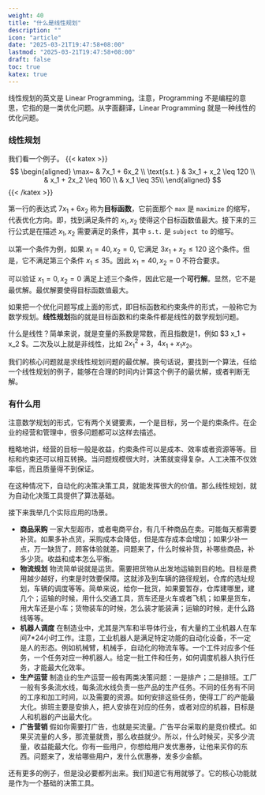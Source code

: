 ```yaml
---
weight: 40
title: "什么是线性规划"
description: ""
icon: "article"
date: "2025-03-21T19:47:58+08:00"
lastmod: "2025-03-21T19:47:58+08:00"
draft: false
toc: true
katex: true
---
```


线性规划的英文是 Linear Programming。注意，Programming 不是编程的意思，它指的是一类优化问题。从字面翻译，Linear Programming 就是一种线性的优化问题。

### 线性规划

我们看一个例子。
{{< katex >}}
$$
\begin{aligned}
\max~ & 7x_1 + 6x_2 \\
\text{s.t. }  & 3x_1 + x_2 \leq 120 \\
& x_1 + 2x_2 \leq 160 \\
& x_1 \leq 35\\
\end{aligned}
$$
{{< /katex >}}

第一行的表达式 $7x_1 + 6x_2$ 称为**目标函数**，它前面那个 `max` 是 `maximize` 的缩写，代表优化方向。即，找到满足条件的 $x_1, x_2$ 使得这个目标函数值最大。接下来的三行公式是在描述 $x_1, x_2$ 需要满足的条件，其中 `s.t.` 是 `subject to` 的缩写。

以第一个条件为例，如果 $x_1=40, x_2=0$, 它满足 $3x_1 + x_2 \leq 120$ 这个条件。但是，它不满足第三个条件 $x_1\leq 35$。因此 $x_1=40, x_2=0$ 不符合要求。

可以验证 $x_1=0, x_2=0$ 满足上述三个条件，因此它是一个**可行解**。显然，它不是最优解。最优解要使得目标函数值最大。

如果把一个优化问题写成上面的形式，即目标函数和约束条件的形式，一般称它为数学规划。**线性规划**指的就是目标函数和约束条件都是线性的数学规划问题。

什么是线性？简单来说，就是变量的系数是常数，而且指数是1，例如 $3 x_1 + x_2 $。二次及以上就是非线性，比如 $2 x_1^2 + 3$，$4x_1 + x_1x_2$。

我们的核心问题就是求线性规划问题的最优解。换句话说，要找到一个算法，任给一个线性规划的例子，能够在合理的时间内计算这个例子的最优解，或者判断无解。

### 有什么用

注意数学规划的形式，它有两个关键要素，一个是目标，另一个是约束条件。在企业的经营和管理中，很多问题都可以这样去描述。

粗略地讲，经营的目标一般是收益，约束条件可以是成本、效率或者资源等等。目标和约束还可以相互转换。当问题规模很大时，决策就变得复杂。人工决策不仅效率低，而且质量得不到保证。

在这种情况下，自动化的决策决策工具，就能发挥很大的价值。那么线性规划，就为自动化决策工具提供了算法基础。

接下来我举几个实际应用的场景。

* **商品采购** 一家大型超市，或者电商平台，有几千种商品在卖。可能每天都需要补货。如果多补点货，采购成本会降低，但是库存成本会增加；如果少补一点，万一缺货了，顾客体验就差。问题来了，什么时候补货，补哪些商品，补多少货。收益和成本怎么平衡。
* **物流规划** 物流简单说就是运货。需要把货物从出发地运输到目的地。目标是费用越少越好，约束是时效要保障。这就涉及到车辆的路径规划，仓库的选址规划，车辆的调度等等。简单来说，给你一批货，如果要暂存，仓库建哪里，建几个；运输的时候，用什么交通工具，货车还是火车或者飞机；如果是货车，用大车还是小车；货物装车的时候，怎么装才能装满；运输的时候，走什么路线等等。
* **机器人调度** 在制造业中，尤其是汽车和半导体行业，有大量的工业机器人在车间7*24小时工作。注意，工业机器人是满足特定功能的自动化设备，不一定是人的形态。例如机械臂，机械手，自动化的物流车等。一个工件对应多个任务，一个任务对应一种机器人。给定一批工件和任务，如何调度机器人执行任务，才能最大化效率。
* **生产运营** 制造业的生产运营一般有两类决策问题：一是排产；二是排班。工厂一般有多条流水线，每条流水线负责一些产品的生产任务。不同的任务有不同的工序和加工时间，以及需要的资源。如何安排这些任务，使得工厂的产能最大化。排班主要是安排人，把人安排在对应的任务，或者对应的机器，目标是人和机器的产出最大化。
* **广告营销** 假如你需要打广告，也就是买流量。广告平台采取的是竞价模式。如果买流量的人多，那流量就贵，那么收益就少。所以，什么时候买，买多少流量，收益能最大化。你有一些用户，你想给用户发优惠券，让他来买你的东西。问题来了，发给哪些用户，发什么优惠券，发多少金额。

还有更多的例子，但是没必要都列出来。我们知道它有用就够了。它的核心功能就是作为一个基础的决策工具。
